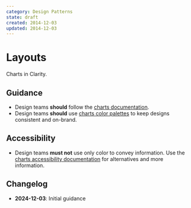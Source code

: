 ```yaml
---
category: Design Patterns
state: draft
created: 2014-12-03
updated: 2014-12-03
---
```


# Layouts

Charts in Clarity.

## Guidance

- Design teams **should** follow the [charts documentation](https://clarity.design/documentation/charts).
- Design teams **should** use [charts color palettes](https://clarity.design/documentation/charts/colors) to keep designs consistent and on-brand.

## Accessibility

- Design teams **must not** use only color to convey information. Use the [charts accessibility documentation](https://clarity.design/documentation/charts/accessibility) for alternatives and more information.

## Changelog

- **2024-12-03**: Initial guidance

